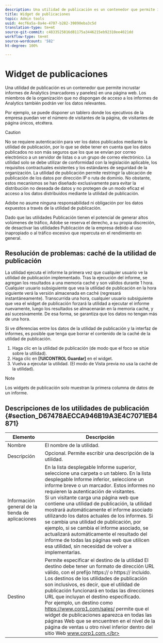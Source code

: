 ```yaml
---
description: Una utilidad de publicación es un contenedor que permite incrustar informes de marketing (marcadores y tableros) en una página web. Los miembros de la organización que no dispongan de acceso a los informes de marketing también podrán ver los datos relevantes.
title: Widget de publicaciones
topic: Admin tools
uuid: 4ecf6a5a-8a4e-4707-b282-39890eba3c5d
translation-type: tm+mt
source-git-commit: c4833525816d81175a3446215eb92310ee4021dd
workflow-type: tm+mt
source-wordcount: '582'
ht-degree: 100%

---
```



# Widget de publicaciones

Una utilidad de publicación es un contenedor que permite incrustar informes de Analytics (marcadores y paneles) en una página web. Los miembros de la organización que no dispongan de acceso a los informes de Analytics también podrán ver los datos relevantes.

Por ejemplo, se puede disponer un tablero donde los ejecutivos de la empresa puedan ver el número de visitantes de la página, de visitantes de página únicos, etcétera.

>[!CAUTION]
>
>No se requiere autenticación para ver los datos publicados mediante la utilidad de publicación, por lo que se debe tener en cuenta que los datos publicados no son más seguros que los que se envían por correo electrónico a un servidor de listas o a un grupo de correo electrónico. La utilidad solo se debe utilizar de conformidad con la legislación aplicable, los requisitos contractuales existentes y los estándares de seguridad de la organización. La utilidad de publicación permite restringir la ubicación de publicación de los datos por dirección IP o ruta de dominio. No obstante, estos mecanismos se han diseñado exclusivamente para evitar la distribución no deseada de datos y no protegen de un modo eficaz el acceso a los datos distribuidos mediante la utilidad de publicación.
>
> Adobe no asume ninguna responsabilidad ni obligación por los datos expuestos a través de la utilidad de publicación.

Dado que las utilidades Publicación tienen el potencial de generar altos volúmenes de tráfico, Adobe se reserva el derecho, a su propia discreción, de desactivar las utilidades Publicación de la empresa debido al uso inapropiado o al tráfico excesivo que repercuta en el rendimiento en general.

## Resolución de problemas: caché de la utilidad de publicación

La utilidad ejecuta el informe la primera vez que cualquier usuario ve la utilidad de publicación implementado. Tras la ejecución del informe, se agregan los resultados a una memoria caché y son válidos durante 1 hora. Cualquier usuario subsiguiente que vea la utilidad de publicación en la hora siguiente verá la versión almacenada en caché (regresará instantáneamente). Transcurrida una hora, cualquier usuario subsiguiente que vea el widget de publicación forzará la utilidad a ejecutar el informe nuevamente, luego los resultados se almacenarán en la memoria caché, y así sucesivamente. De esa forma, se garantiza que los datos no tengan más de una hora.

Si ve diferencias entre los datos de la utilidad de publicación y la interfaz de informes, es posible que tenga que borrar el contenido de la caché de la utilidad de publicación.

1. Haga clic en la utilidad de publicación (de modo que el foco se sitúe sobre la utilidad).
1. Haga clic en **[!UICONTROL Guardar]** en el widget.
1. Vuelva a ejecutar la utilidad. (El modo de Vista previa no usa la caché de la utilidad).

>[!NOTE]
>
>Los widgets de publicación solo muestran la primera columna de datos de un informe.

## Descripciones de los utilidades de publicación {#section_D67478AECCA946B19A3E4C7071EB4871}

| Elemento | Descripción |
|--- |--- |
| Nombre | El nombre de la utilidad. |
| Descripción | Opcional. Permite escribir una descripción de la utilidad. |
| Información general de la tienda de aplicaciones | En la lista desplegable Informe superior, seleccione una carpeta o un tablero. En la lista desplegable Informe inferior, seleccione un informe breve o un marcador.  Estos informes no requieren la autenticación de visitantes. <br>Si un visitante carga una página web que contiene una utilidad de publicación, la utilidad mostrará automáticamente el informe asociado utilizando los datos actuales de los informes. Si se cambia una utilidad de publicación, por ejemplo, si se cambia el informe asociado, se actualizará automáticamente el resultado del informe de todas las páginas web que utilicen esa utilidad, sin necesidad de volver a implementarlas.</br> |
| Destino | Permite especificar el destino de la utilidad   El destino debe tener un formato de dirección URL válido, con el prefijo https:// o https:// incluido. Los destinos de los utilidades de publicación son inclusivos, es decir, que el utilidad de publicación funcionará en todas las direcciones URL que incluyan el destino especificado. <br>Por ejemplo, un destino como https://www.corp1.com/sales/ permite que el widget de publicaciones aparezca en todas las páginas Web que se encuentren en el nivel de la página de ventas u otro nivel inferior dentro del sitio Web www.corp1.com.</br> |
